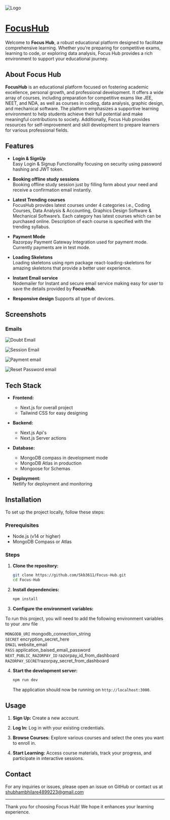 ![Logo](https://focus-hubco.netlify.app/favicon.ico)

# [FocusHub](https://focus-hubco.netlify.app/)  
Welcome to **Focus Hub**, a robust educational platform designed to facilitate comprehensive learning. Whether you’re preparing for competitive exams, learning to code, or exploring data analysis, Focus Hub provides a rich environment to support your educational journey.

## About Focus Hub

**FocusHub** is an educational platform focused on fostering academic excellence,
personal growth, and professional development. It offers a wide array of
courses, including preparation for competitive exams like JEE, NEET, and NDA,
as well as courses in coding, data analysis, graphic design, and mechanical
software. The platform emphasizes a supportive learning environment to help
students achieve their full potential and make meaningful contributions to
society. Additionally, Focus Hub provides resources for self-improvement and
skill development to prepare learners for various professional fields.


## Features
- **Login & SignUp**  
  Easy Login & Signup Functionality  focusing on security using password hashing and JWT token.

- **Booking offline study sessions**  
  Booking offline study session just by filling form about your need and receive a confirmation email instantly.

- **Latest Trending courses**  
  FocusHub provides latest courses under 4 categories i.e., Coding Courses,
  Data Analysis & Accounting, Graphics Design Software & Mechanical
  Software’s. Each category has latest courses which can be purchased online.
  Description of each course is specified with the trending syllabus.
    
- **Payment Mode**  
  Razorpay Payment Gateway Integration used for payment mode.
  Currently payments are in test mode.

- **Loading Skeletons**  
  Loading skeletons using npm package react-loading-skeletons for amazing skeletons that provide a better user experience.

- **Instant Email service**  
  Nodemailer for Instant and secure email service making easy for user to save the details provided by **FocusHub**.

- **Responsive design**
    Supports all type of devices.
 
## Screenshots  
### Emails

![Doubt Email](https://github.com/user-attachments/assets/a63839be-8fe9-433d-bcb9-69150c3f501d)

![Session Email](https://github.com/user-attachments/assets/6c6bad5a-2673-4191-b979-7d4a17e3c2da)

![Payment email](https://github.com/user-attachments/assets/bdb8c98b-6b94-440f-b0b3-f6198c08702b)

![Reset Password email](https://github.com/user-attachments/assets/692c81e1-8bf6-49a1-a50d-f1094e39520f)




## Tech Stack

- **Frontend:**
  - Next.js for overall project
  - Tailwind CSS for easy designing

- **Backend:**
  - Next.js Api's
  - Next.js Server actions

- **Database:**
  - MongoDB compass in development mode
  - MongoDB Atlas in production 
  - Mongoose for Schemas

- **Deployment:**  
    Netlify for deployment and monitoring

## Installation

To set up the project locally, follow these steps:

### Prerequisites

- Node.js (v14 or higher)
- MongoDB Compass or Atlas 

### Steps

1. **Clone the repository:**

    ```sh
    git clone https://github.com/Skb3611/Focus-Hub.git
    cd Focus-Hub
    ```

2. **Install dependencies:**

    ```sh
    npm install
    ```

3. **Configure the environment variables:**



To run this project, you will need to add the following environment variables to your .env file

`MONGODB_URI` mongodb_connection_string  
`SECRET` encryption_secret_here  
`EMAIL` website_email  
`PASS` application_baised_email_password  
`NEXT_PUBLIC_RAZORPAY_ID` razorpay_id_from_dashboard  
`RAZORPAY_SECRET`razorpay_secret_from_dashboard

4. **Start the development server:**

    ```sh
    npm run dev
    ```

    The application should now be running on `http://localhost:3000`.

## Usage

1. **Sign Up:**
   Create a new account.

2. **Log In:**
   Log in with your existing credentials.

3. **Browse Courses:**
   Explore various courses and select the ones you want to enroll in.

4. **Start Learning:**
   Access course materials, track your progress, and participate in interactive sessions.



## Contact

For any inquiries or issues, please open an issue on GitHub or contact us at shubhambhilare4899223@gmail.com

---

Thank you for choosing Focus Hub! We hope it enhances your learning experience.
